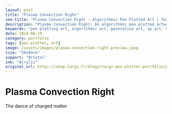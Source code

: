 ```yaml
---
layout: post
title: "Plasma Convection Right"
seo-title: "Plasma Convection Right - Algorithmic Pen Plotted Art | Targz"
description: "Plasma Convection Right: An algorithmic pen plotted artwork featuring geometric patterns. 59x84cm acrylic on Bristol paper."
keywords: "pen plotting art, algorithmic art, generative art, op art, mathematical art, geometric patterns, bristol paper, precision plotting"
date: 2024-06-15
category: portfolio
tags: [pen-plotter, art]
image: /assets/images/plasma-convection-right-preview.jpeg
size: "59x84cm"
support: "Bristol"
ink: "Acrylic"
original_url: https://shop.targz.fr/blogs/targz-pen-plotter-portfolio/plasma-convection-right
---
```


# Plasma Convection Right

The dance of charged matter

